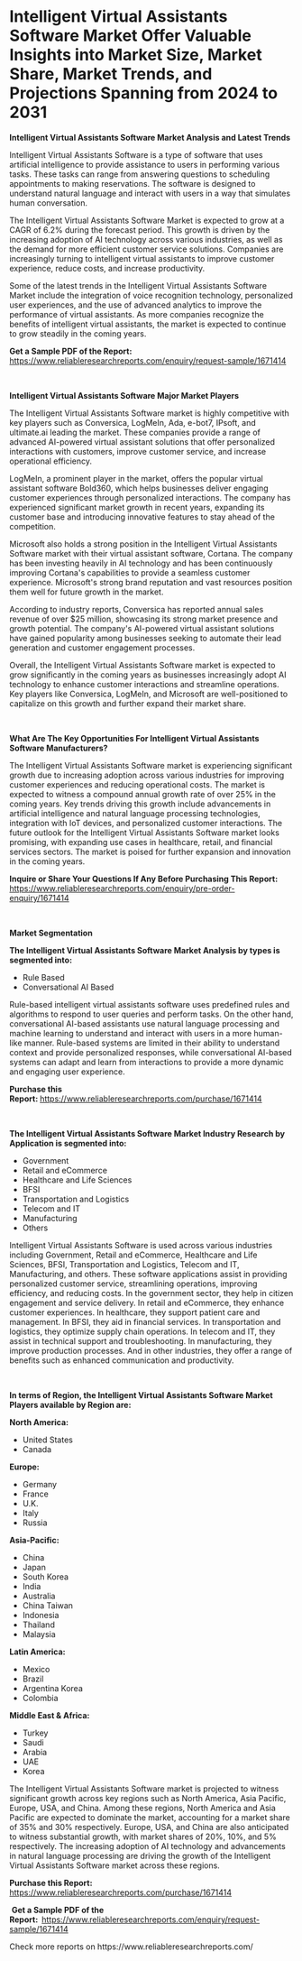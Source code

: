 <p><h1>Intelligent Virtual Assistants Software Market Offer Valuable Insights into Market Size, Market Share, Market Trends, and Projections Spanning from 2024 to 2031</h1></p><p><strong>Intelligent Virtual Assistants Software Market Analysis and Latest Trends</strong></p>
<p><p>Intelligent Virtual Assistants Software is a type of software that uses artificial intelligence to provide assistance to users in performing various tasks. These tasks can range from answering questions to scheduling appointments to making reservations. The software is designed to understand natural language and interact with users in a way that simulates human conversation.</p><p>The Intelligent Virtual Assistants Software Market is expected to grow at a CAGR of 6.2% during the forecast period. This growth is driven by the increasing adoption of AI technology across various industries, as well as the demand for more efficient customer service solutions. Companies are increasingly turning to intelligent virtual assistants to improve customer experience, reduce costs, and increase productivity.</p><p>Some of the latest trends in the Intelligent Virtual Assistants Software Market include the integration of voice recognition technology, personalized user experiences, and the use of advanced analytics to improve the performance of virtual assistants. As more companies recognize the benefits of intelligent virtual assistants, the market is expected to continue to grow steadily in the coming years.</p></p>
<p><strong>Get a Sample PDF of the Report:&nbsp;</strong> <a href="https://www.reliableresearchreports.com/enquiry/request-sample/1671414">https://www.reliableresearchreports.com/enquiry/request-sample/1671414</a></p>
<p>&nbsp;</p>
<p><strong>Intelligent Virtual Assistants Software Major Market Players</strong></p>
<p><p>The Intelligent Virtual Assistants Software market is highly competitive with key players such as Conversica, LogMeIn, Ada, e-bot7, IPsoft, and ultimate.ai leading the market. These companies provide a range of advanced AI-powered virtual assistant solutions that offer personalized interactions with customers, improve customer service, and increase operational efficiency.</p><p>LogMeIn, a prominent player in the market, offers the popular virtual assistant software Bold360, which helps businesses deliver engaging customer experiences through personalized interactions. The company has experienced significant market growth in recent years, expanding its customer base and introducing innovative features to stay ahead of the competition.</p><p>Microsoft also holds a strong position in the Intelligent Virtual Assistants Software market with their virtual assistant software, Cortana. The company has been investing heavily in AI technology and has been continuously improving Cortana's capabilities to provide a seamless customer experience. Microsoft's strong brand reputation and vast resources position them well for future growth in the market.</p><p>According to industry reports, Conversica has reported annual sales revenue of over $25 million, showcasing its strong market presence and growth potential. The company's AI-powered virtual assistant solutions have gained popularity among businesses seeking to automate their lead generation and customer engagement processes.</p><p>Overall, the Intelligent Virtual Assistants Software market is expected to grow significantly in the coming years as businesses increasingly adopt AI technology to enhance customer interactions and streamline operations. Key players like Conversica, LogMeIn, and Microsoft are well-positioned to capitalize on this growth and further expand their market share.</p></p>
<p>&nbsp;</p>
<p><strong>What Are The Key Opportunities For Intelligent Virtual Assistants Software Manufacturers?</strong></p>
<p><p>The Intelligent Virtual Assistants Software market is experiencing significant growth due to increasing adoption across various industries for improving customer experiences and reducing operational costs. The market is expected to witness a compound annual growth rate of over 25% in the coming years. Key trends driving this growth include advancements in artificial intelligence and natural language processing technologies, integration with IoT devices, and personalized customer interactions. The future outlook for the Intelligent Virtual Assistants Software market looks promising, with expanding use cases in healthcare, retail, and financial services sectors. The market is poised for further expansion and innovation in the coming years.</p></p>
<p><strong>Inquire or Share Your Questions If Any Before Purchasing This Report:</strong> <a href="https://www.reliableresearchreports.com/enquiry/pre-order-enquiry/1671414">https://www.reliableresearchreports.com/enquiry/pre-order-enquiry/1671414</a></p>
<p>&nbsp;</p>
<p><strong>Market Segmentation</strong></p>
<p><strong>The Intelligent Virtual Assistants Software Market Analysis by types is segmented into:</strong></p>
<p><ul><li>Rule Based</li><li>Conversational AI Based</li></ul></p>
<p><p>Rule-based intelligent virtual assistants software uses predefined rules and algorithms to respond to user queries and perform tasks. On the other hand, conversational AI-based assistants use natural language processing and machine learning to understand and interact with users in a more human-like manner. Rule-based systems are limited in their ability to understand context and provide personalized responses, while conversational AI-based systems can adapt and learn from interactions to provide a more dynamic and engaging user experience.</p></p>
<p><strong>Purchase this Report:&nbsp;</strong><a href="https://www.reliableresearchreports.com/purchase/1671414">https://www.reliableresearchreports.com/purchase/1671414</a></p>
<p>&nbsp;</p>
<p><strong>The Intelligent Virtual Assistants Software Market Industry Research by Application is segmented into:</strong></p>
<p><ul><li>Government</li><li>Retail and eCommerce</li><li>Healthcare and Life Sciences</li><li>BFSI</li><li>Transportation and Logistics</li><li>Telecom and IT</li><li>Manufacturing</li><li>Others</li></ul></p>
<p><p>Intelligent Virtual Assistants Software is used across various industries including Government, Retail and eCommerce, Healthcare and Life Sciences, BFSI, Transportation and Logistics, Telecom and IT, Manufacturing, and others. These software applications assist in providing personalized customer service, streamlining operations, improving efficiency, and reducing costs. In the government sector, they help in citizen engagement and service delivery. In retail and eCommerce, they enhance customer experiences. In healthcare, they support patient care and management. In BFSI, they aid in financial services. In transportation and logistics, they optimize supply chain operations. In telecom and IT, they assist in technical support and troubleshooting. In manufacturing, they improve production processes. And in other industries, they offer a range of benefits such as enhanced communication and productivity.</p></p>
<p>&nbsp;</p>
<p><strong>In terms of Region, the Intelligent Virtual Assistants Software Market Players available by Region are:</strong></p>
<p>
    <p> <strong> North America: </strong>
        <ul>
            <li>United States</li>
            <li>Canada</li>
        </ul>
        </p> 
    <p> <strong> Europe: </strong>
        <ul>
            <li>Germany</li>
            <li>France</li>
            <li>U.K.</li>
            <li>Italy</li>
            <li>Russia</li>
        </ul>
        </p> 
    <p> <strong> Asia-Pacific: </strong>
        <ul>
            <li>China</li>
            <li>Japan</li>
            <li>South Korea</li>
            <li>India</li>
            <li>Australia</li>
            <li>China Taiwan</li>
            <li>Indonesia</li>
            <li>Thailand</li>
            <li>Malaysia</li>
        </ul>
        </p> 
    <p> <strong> Latin America: </strong>
        <ul>
            <li>Mexico</li>
            <li>Brazil</li>
            <li>Argentina Korea</li>
            <li>Colombia</li>
        </ul>
        </p> 
    <p> <strong> Middle East & Africa: </strong>
        <ul>
            <li>Turkey</li>
            <li>Saudi</li>
            <li>Arabia</li>
            <li>UAE</li>
            <li>Korea</li>
        </ul>
    </p>
    </p>
<p><p>The Intelligent Virtual Assistants Software market is projected to witness significant growth across key regions such as North America, Asia Pacific, Europe, USA, and China. Among these regions, North America and Asia Pacific are expected to dominate the market, accounting for a market share of 35% and 30% respectively. Europe, USA, and China are also anticipated to witness substantial growth, with market shares of 20%, 10%, and 5% respectively. The increasing adoption of AI technology and advancements in natural language processing are driving the growth of the Intelligent Virtual Assistants Software market across these regions.</p></p>
<p><strong>Purchase this Report: </strong><a href="https://www.reliableresearchreports.com/purchase/1671414">https://www.reliableresearchreports.com/purchase/1671414</a></p>
<p>&nbsp;<strong>Get a Sample PDF of the Report:&nbsp;&nbsp;</strong><a href="https://www.reliableresearchreports.com/enquiry/request-sample/1671414">https://www.reliableresearchreports.com/enquiry/request-sample/1671414</a></p>
<p><strong></strong></p>
<p>Check more reports on https://www.reliableresearchreports.com/</p>
